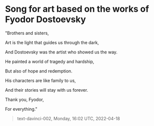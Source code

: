 # Song for art based on the works of Fyodor Dostoevsky



"Brothers and sisters,

Art is the light that guides us through the dark,

And Dostoevsky was the artist who showed us the way.

He painted a world of tragedy and hardship,

But also of hope and redemption.

His characters are like family to us,

And their stories will stay with us forever.

Thank you, Fyodor,

For everything."

> text-davinci-002, Monday, 16:02 UTC, 2022-04-18
